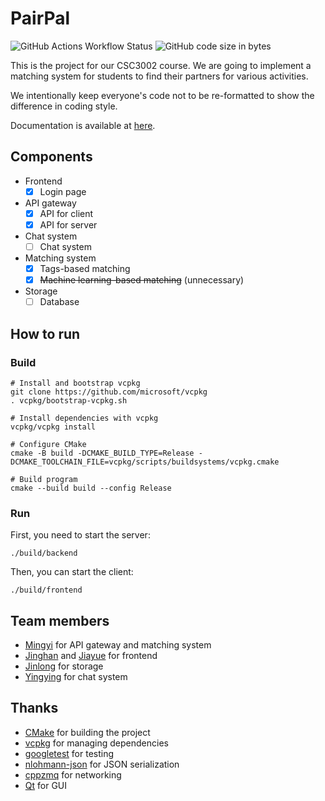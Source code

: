 # PairPal

![GitHub Actions Workflow Status](https://img.shields.io/github/actions/workflow/status/bmyjacks/pairpal-project/cmake.yml)
![GitHub code size in bytes](https://img.shields.io/github/languages/code-size/bmyjacks/pairpal-project)

This is the project for our CSC3002 course. We are going to implement a matching system for students to find their
partners for various activities.

We intentionally keep everyone's code not to be re-formatted to show the difference in coding style.

Documentation is available at [here](https://bmyjacks.github.io/pairpal-project/).

## Components

- Frontend
    - [x] Login page

- API gateway
    - [x] API for client
    - [x] API for server

- Chat system
    - [ ] Chat system

- Matching system
    - [x] Tags-based matching
    - [x] ~~Machine learning-based matching~~ (unnecessary)

- Storage
    - [ ] Database

## How to run

### Build

```shell
# Install and bootstrap vcpkg
git clone https://github.com/microsoft/vcpkg
. vcpkg/bootstrap-vcpkg.sh

# Install dependencies with vcpkg
vcpkg/vcpkg install

# Configure CMake
cmake -B build -DCMAKE_BUILD_TYPE=Release -DCMAKE_TOOLCHAIN_FILE=vcpkg/scripts/buildsystems/vcpkg.cmake

# Build program
cmake --build build --config Release
```

### Run

First, you need to start the server:

```shell
./build/backend
```

Then, you can start the client:

```shell
./build/frontend
```

## Team members

- [Mingyi](https://github.com/bmyjacks) for API gateway and matching system
- [Jinghan](https://github.com/Bella2005464) and [Jiayue](https://github.com/daijiayue) for frontend
- [Jinlong](https://github.com/Sheriaties) for storage
- [Yingying](https://github.com/yvvonie) for chat system

## Thanks

- [CMake](https://cmake.org/) for building the project
- [vcpkg](https://vcpkg.io/en/) for managing dependencies
- [googletest](https://github.com/google/googletest) for testing
- [nlohmann-json](https://github.com/nlohmann/json) for JSON serialization
- [cppzmq](https://github.com/zeromq/cppzmq) for networking
- [Qt](https://www.qt.io/) for GUI

